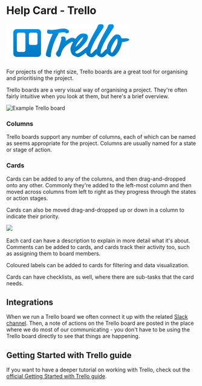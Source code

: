# Help Card - Trello

![Trello](../../.gitbook/assets/trello-logo.png)

 For projects of the right size, Trello boards are a great tool for organising and prioritising the project.

Trello boards are a very visual way of organising a project. They're often fairly intuitive when you look at them, but here's a brief overview.

![Example Trello board](https://d2k1ftgv7pobq7.cloudfront.net/meta/p/res/images/07ced7d72fcf302f25981df3d6fdb46f/usecases-board01.jpg)

### Columns

Trello boards support any number of columns, each of which can be named as seems appropriate for the project. Columns are usually named for a state or stage of action.

### Cards

Cards can be added to any of the columns, and then drag-and-dropped onto any other. Commonly they're added to the left-most column and then moved across columns from left to right as they progress through the states or action stages.

Cards can also be moved drag-and-dropped up or down in a column to indicate their priority.

![](https://d2k1ftgv7pobq7.cloudfront.net/meta/u/res/images/79cfd316cc2a8dbff57357764933ed2c/board-card_description.jpg)

Each card can have a description to explain in more detail what it's about. Comments can be added to cards, and cards track their activity too, such as assigning them to board members.

Coloured labels can be added to cards for filtering and data visualization.

Cards can have checklists, as well, where there are sub-tasks that the card needs.

## Integrations

When we run a Trello board we often connect it up with the related [Slack channel](help-card-slack.md). Then, a note of actions on the Trello board are posted in the place where we do most of our communicating - you don't have to be using the Trello board directly to see that things are happening.

## Getting Started with Trello guide

If you want to have a deeper tutorial on working with Trello, check out the [official Getting Started with Trello guide](https://trello.com/guide).

